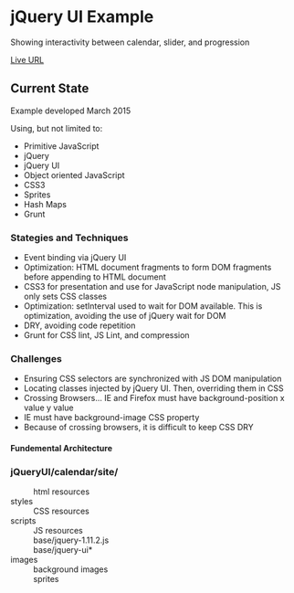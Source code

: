 <h1>jQuery UI Example</h1>
<p>Showing interactivity between calendar, slider, and progression</p>

<p><a href="http://jvmqueue.com/smallHtmlComponents/jQueryUI/calendar/site/">Live URL</a></p>


<h2>Current State</h2>
<p>Example developed March 2015</p>
<p>Using, but not limited to:</p>
<ul>
	<li>Primitive JavaScript</li>
	<li>jQuery</li>
	<li>jQuery UI</li>
	<li>Object oriented JavaScript</li>
	<li>CSS3</li>	
	<li>Sprites</li>	
	<li>Hash Maps</li>
	<li>Grunt</li>
</ul>
<h3>Stategies and Techniques</h3>
<ul>
	<li>Event binding via jQuery UI</li>
	<li>Optimization: HTML document fragments to form DOM fragments before appending to HTML document</li>
	<li>CSS3 for presentation and use for JavaScript node manipulation, JS only sets CSS classes</li>
	<li>Optimization: setInterval used to wait for DOM available. This is optimization, avoiding the use of jQuery wait for DOM</li>
	<li>DRY, avoiding code repetition</li>
	<li>Grunt for CSS lint, JS Lint, and compression</li>
</ul>

<h3>Challenges</h3>
<ul>
	<li>Ensuring CSS selectors are synchronized with JS DOM manipulation</li>
	<li>Locating classes injected by jQuery UI. Then, overriding them in CSS</li>
	<li>Crossing Browsers... IE and Firefox must have background-position x value y value</li>
	<li>IE must have background-image CSS property</li>
	<li>Because of crossing browsers, it is difficult to keep CSS DRY</li>
</ul>
<h4>Fundemental Architecture</h4>
<dl>
	<h3>jQueryUI/calendar/site/</h3>
	<dd>html resources</dd>
	<dt>styles</dt>
	<dd>CSS resources</dd>
	<dt>scripts</dt>
	<dd>JS resources</dd>
	<dd>base/jquery-1.11.2.js</dd>
	<dd>base/jquery-ui*</dd>	
	<dt>images</dt>
	<dd>background images</dd>
	<dd>sprites</dd>
</dl>
